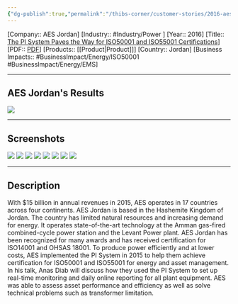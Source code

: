 ```yaml
---
{"dg-publish":true,"permalink":"/thibs-corner/customer-stories/2016-aes-jordan-the-pi-system-paves-the-way-for-iso-50001-and-iso-55001-certifications/","noteIcon":""}
---
```


[Company:: AES Jordan]
[Industry:: #Industry/Power ]
[Year:: 2016]
[Title:: [The PI System Paves the Way for ISO50001 and ISO55001 Certifications](https://resources.osisoft.com/presentations/aes-jordan--the-pi-system-paves-the-way-for-iso50001-and-iso55001-certifications/)]
[PDF:: [PDF](https://cdn.osisoft.com/osi/presentations/2016-users-conference-emea-berlin/2016-users-conference-emea-berlin-d2-Power-Generation-E070-AES-Jordan-Diab-AES-Jordan-The-PI-System-Paves-the-Way-for-ISO50001-and-ISO55001-Certifications.pdf)]
[Products:: [[Product\|Product]]]
[Country:: Jordan]
[Business Impacts:: #BusinessImpact/Energy/ISO50001  #BusinessImpact/Energy/EMS]


---
## AES Jordan's Results
![](https://i.imgur.com/oSDmi7N.png)

---
## Screenshots
![](https://i.imgur.com/6Klh5VE.png)
![](https://i.imgur.com/hSzjSt7.png)
![](https://i.imgur.com/vRwN2RS.png)
![](https://i.imgur.com/pxXMES1.png)
![](https://i.imgur.com/FH33eRJ.png)
![](https://i.imgur.com/r8tqZ6f.png)
![](https://i.imgur.com/KCOC0BL.png)
![](https://i.imgur.com/4xp0IPm.png)


---
## Description
With $15 billion in annual revenues in 2015, AES operates in 17 countries across four continents. AES Jordan is based in the Hashemite Kingdom of Jordan. The country has limited natural resources and increasing demand for energy. It operates state-of-the-art technology at the Amman gas-fired combined-cycle power station and the Levant Power plant. AES Jordan has been recognized for many awards and has received certification for ISO14001 and OHSAS 18001. To produce power efficiently and at lower costs, AES implemented the PI System in 2015 to help them achieve certification for ISO50001 and ISO55001 for energy and asset management. In his talk, Anas Diab will discuss how they used the PI System to set up real-time monitoring and daily online reporting for all plant equipment. AES was able to assess asset performance and efficiency as well as solve technical problems such as transformer limitation.